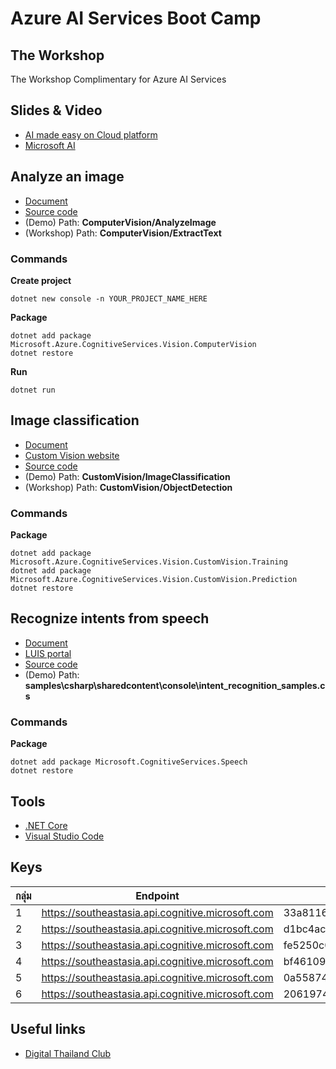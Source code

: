 # Azure AI Services Boot Camp

## The Workshop

The Workshop Complimentary for Azure AI Services

## Slides & Video
* [AI made easy on Cloud platform](https://gitpitch.com/tlaothong/ai-cloud/cast)
* [Microsoft AI](slides/MsAi.pdf)

## Analyze an image
* [Document](https://docs.microsoft.com/en-us/azure/cognitive-services/Computer-vision/quickstarts-sdk/csharp-analyze-sdk)
* [Source code](https://github.com/Azure-Samples/cognitive-services-vision-csharp-sdk-quickstarts.git)
* (Demo) Path: **ComputerVision/AnalyzeImage**
* (Workshop) Path: **ComputerVision/ExtractText**

### Commands
**Create project**
```
dotnet new console -n YOUR_PROJECT_NAME_HERE
```
**Package**
```
dotnet add package Microsoft.Azure.CognitiveServices.Vision.ComputerVision
dotnet restore
```
**Run**
```
dotnet run
```

## Image classification
* [Document](https://docs.microsoft.com/en-us/azure/cognitive-services/Custom-Vision-Service/csharp-tutorial)
* [Custom Vision website](https://customvision.ai)
* [Source code](https://github.com/Azure-Samples/cognitive-services-dotnet-sdk-samples.git)
* (Demo) Path: **CustomVision/ImageClassification**
* (Workshop) Path: **CustomVision/ObjectDetection**

### Commands
**Package**
```
dotnet add package Microsoft.Azure.CognitiveServices.Vision.CustomVision.Training
dotnet add package Microsoft.Azure.CognitiveServices.Vision.CustomVision.Prediction
dotnet restore
```

## Recognize intents from speech
* [Document](https://docs.microsoft.com/en-us/azure/cognitive-services/speech-service/how-to-recognize-intents-from-speech-csharp)
* [LUIS portal](https://www.luis.ai/home)
* [Source code](https://github.com/Azure-Samples/cognitive-services-speech-sdk.git)
* (Demo) Path: **samples\csharp\sharedcontent\console\intent_recognition_samples.cs**
### Commands
**Package**
```
dotnet add package Microsoft.CognitiveServices.Speech
dotnet restore
```

## Tools
* [.NET Core](https://dotnet.microsoft.com/download)
* [Visual Studio Code](https://code.visualstudio.com)

## Keys
|กลุ่ม|Endpoint|Key|
|--|--|--|
|1|https://southeastasia.api.cognitive.microsoft.com|33a811602f07482eb794e91f2da27885|
|2|https://southeastasia.api.cognitive.microsoft.com|d1bc4ac6adf7455b899b780202ed2413|
|3|https://southeastasia.api.cognitive.microsoft.com|fe5250c045114ccda28d24ec7a96d522|
|4|https://southeastasia.api.cognitive.microsoft.com|bf46109d0b7c4471a4f70add50fd0e24|
|5|https://southeastasia.api.cognitive.microsoft.com|0a55874390de47db9a5e923e065f2fea|
|6|https://southeastasia.api.cognitive.microsoft.com|2061974e1ac844d7a7cad6cbb94450cf|

## Useful links
* [Digital Thailand Club](https://www.facebook.com/digitalthailandclub)
